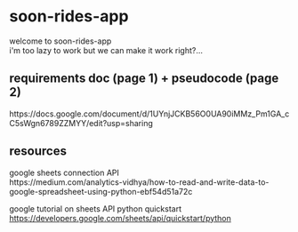 # soon-rides-app

welcome to soon-rides-app <br />
i'm too lazy to work but we can make it work right?...

<h2>requirements doc (page 1) + pseudocode (page 2)</h2>
https://docs.google.com/document/d/1UYnjJCKB56O0UA90iMMz_Pm1GA_cC5sWgn6789ZZMYY/edit?usp=sharing 

<h2>resources</h2>
google sheets connection API <br />
https://medium.com/analytics-vidhya/how-to-read-and-write-data-to-google-spreadsheet-using-python-ebf54d51a72c <br />

google tutorial on sheets API python quickstart <br />
https://developers.google.com/sheets/api/quickstart/python <br />
